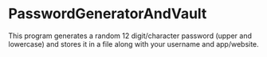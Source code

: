 # PasswordGeneratorAndVault
This program generates a random 12 digit/character password (upper and lowercase) and stores it in a file along with your username and app/website.
